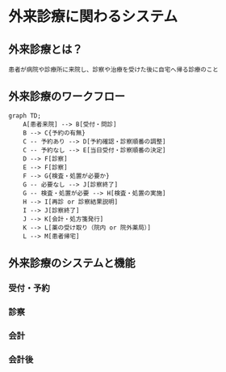 # 外来診療に関わるシステム

## 外来診療とは？

```
患者が病院や診療所に来院し、診察や治療を受けた後に自宅へ帰る診療のこと
```

## 外来診療のワークフロー

```mermaid
graph TD;
    A[患者来院] --> B[受付・問診]
    B --> C{予約の有無}
    C -- 予約あり --> D[予約確認・診察順番の調整]
    C -- 予約なし --> E[当日受付・診察順番の決定]
    D --> F[診察]
    E --> F[診察]
    F --> G{検査・処置が必要か}
    G -- 必要なし --> J[診察終了]
    G -- 検査・処置が必要 --> H[検査・処置の実施]
    H --> I[再診 or 診察結果説明]
    I --> J[診察終了]
    J --> K[会計・処方箋発行]
    K --> L[薬の受け取り（院内 or 院外薬局）]
    L --> M[患者帰宅]
```

## 外来診療のシステムと機能

### 受付・予約

### 診察

### 会計

### 会計後

